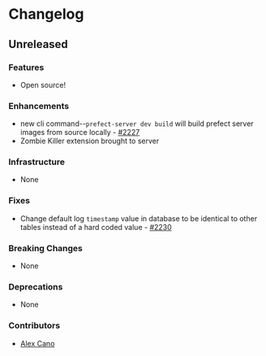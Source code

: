 # Changelog

## Unreleased

### Features

- Open source!

### Enhancements

- new cli command--`prefect-server dev build` will build prefect server images from source locally - [#2227](https://github.com/PrefectHQ/prefect/pull/2227)
- Zombie Killer extension brought to server

### Infrastructure

- None

### Fixes

- Change default log `timestamp` value in database to be identical to other tables instead of a hard coded value - [#2230](https://github.com/PrefectHQ/prefect/pull/2230)

### Breaking Changes

- None

### Deprecations

- None

### Contributors
- [Alex Cano](https://github.com/alexisprince1994)

